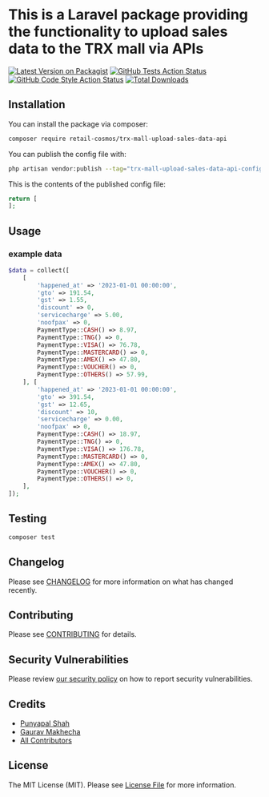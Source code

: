 # This is a Laravel package providing the functionality to upload sales data to the TRX mall via APIs

[![Latest Version on Packagist](https://img.shields.io/packagist/v/retail-cosmos/trx-mall-upload-sales-data-api.svg?style=flat-square)](https://packagist.org/packages/retail-cosmos/trx-mall-upload-sales-data-api)
[![GitHub Tests Action Status](https://img.shields.io/github/actions/workflow/status/retail-cosmos/trx-mall-upload-sales-data-api/run-tests.yml?branch=main&label=tests&style=flat-square)](https://github.com/retail-cosmos/trx-mall-upload-sales-data-api/actions?query=workflow%3Arun-tests+branch%3Amain)
[![GitHub Code Style Action Status](https://img.shields.io/github/actions/workflow/status/retail-cosmos/trx-mall-upload-sales-data-api/fix-php-code-style-issues.yml?branch=main&label=code%20style&style=flat-square)](https://github.com/retail-cosmos/trx-mall-upload-sales-data-api/actions?query=workflow%3A"Fix+PHP+code+style+issues"+branch%3Amain)
[![Total Downloads](https://img.shields.io/packagist/dt/retail-cosmos/trx-mall-upload-sales-data-api.svg?style=flat-square)](https://packagist.org/packages/retail-cosmos/trx-mall-upload-sales-data-api)


## Installation

You can install the package via composer:

```bash
composer require retail-cosmos/trx-mall-upload-sales-data-api
```

You can publish the config file with:

```bash
php artisan vendor:publish --tag="trx-mall-upload-sales-data-api-config"
```

This is the contents of the published config file:

```php
return [
];
```


## Usage

### example data

```php
$data = collect([
    [
        'happened_at' => '2023-01-01 00:00:00',
        'gto' => 191.54,
        'gst' => 1.55,
        'discount' => 0,
        'servicecharge' => 5.00,
        'noofpax' => 0,
        PaymentType::CASH() => 8.97,
        PaymentType::TNG() => 0,
        PaymentType::VISA() => 76.78,
        PaymentType::MASTERCARD() => 0,
        PaymentType::AMEX() => 47.80,
        PaymentType::VOUCHER() => 0,
        PaymentType::OTHERS() => 57.99,
    ], [
        'happened_at' => '2023-01-01 00:00:00',
        'gto' => 391.54,
        'gst' => 12.65,
        'discount' => 10,
        'servicecharge' => 0.00,
        'noofpax' => 0,
        PaymentType::CASH() => 18.97,
        PaymentType::TNG() => 0,
        PaymentType::VISA() => 176.78,
        PaymentType::MASTERCARD() => 0,
        PaymentType::AMEX() => 47.80,
        PaymentType::VOUCHER() => 0,
        PaymentType::OTHERS() => 0,
    ],
]);

```

## Testing

```bash
composer test
```

## Changelog

Please see [CHANGELOG](CHANGELOG.md) for more information on what has changed recently.

## Contributing

Please see [CONTRIBUTING](CONTRIBUTING.md) for details.

## Security Vulnerabilities

Please review [our security policy](../../security/policy) on how to report security vulnerabilities.

## Credits

- [Punyapal Shah](https://github.com/MrPunyapal])
- [Gaurav Makhecha](https://github.com/gauravmak)
- [All Contributors](../../contributors)

## License

The MIT License (MIT). Please see [License File](LICENSE.md) for more information.
